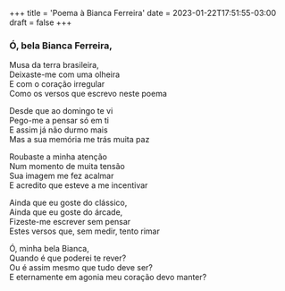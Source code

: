+++
title = 'Poema à Bianca Ferreira'
date = 2023-01-22T17:51:55-03:00
draft = false
+++

### Ó, bela Bianca Ferreira,  
Musa da terra brasileira,  
Deixaste-me com uma olheira  
E com o coração irregular  
Como os versos que escrevo neste poema  

Desde que ao domingo te vi  
Pego-me a pensar só em ti  
E assim já não durmo mais  
Mas a sua memória me trás muita paz  

Roubaste a minha atenção  
Num momento de muita tensão  
Sua imagem me fez acalmar  
E acredito que esteve a me incentivar  

Ainda que eu goste do clássico,  
Ainda que eu goste do árcade,  
Fizeste-me escrever sem pensar  
Estes versos que, sem medir, tento rimar  

Ó, minha bela Bianca,  
Quando é que poderei te rever?  
Ou é assim mesmo que tudo deve ser?  
E eternamente em agonia meu coração devo manter?  
